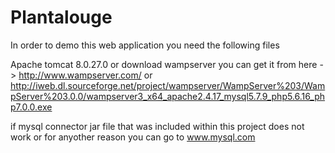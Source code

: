 # Plantalouge
In order to demo this web application you need the following files

Apache tomcat 8.0.27.0 or download wampserver you can get it from here -> http://www.wampserver.com/ or http://iweb.dl.sourceforge.net/project/wampserver/WampServer%203/WampServer%203.0.0/wampserver3_x64_apache2.4.17_mysql5.7.9_php5.6.16_php7.0.0.exe


if mysql connector jar file that was included within this project does not work or for anyother reason you can go to www.mysql.com 

